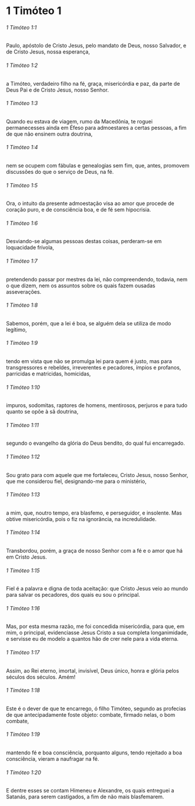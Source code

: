 # 1 Timóteo 1

###### 1 Timóteo 1:1

Paulo, apóstolo de Cristo Jesus, pelo mandato de Deus, nosso Salvador, e de Cristo Jesus, nossa esperança,

###### 1 Timóteo 1:2

a Timóteo, verdadeiro filho na fé, graça, misericórdia e paz, da parte de Deus Pai e de Cristo Jesus, nosso Senhor.

###### 1 Timóteo 1:3

Quando eu estava de viagem, rumo da Macedônia, te roguei permanecesses ainda em Éfeso para admoestares a certas pessoas, a fim de que não ensinem outra doutrina,

###### 1 Timóteo 1:4

nem se ocupem com fábulas e genealogias sem fim, que, antes, promovem discussões do que o serviço de Deus, na fé.

###### 1 Timóteo 1:5

Ora, o intuito da presente admoestação visa ao amor que procede de coração puro, e de consciência boa, e de fé sem hipocrisia.

###### 1 Timóteo 1:6

Desviando-se algumas pessoas destas coisas, perderam-se em loquacidade frívola,

###### 1 Timóteo 1:7

pretendendo passar por mestres da lei, não compreendendo, todavia, nem o que dizem, nem os assuntos sobre os quais fazem ousadas asseverações.

###### 1 Timóteo 1:8

Sabemos, porém, que a lei é boa, se alguém dela se utiliza de modo legítimo,

###### 1 Timóteo 1:9

tendo em vista que não se promulga lei para quem é justo, mas para transgressores e rebeldes, irreverentes e pecadores, ímpios e profanos, parricidas e matricidas, homicidas,

###### 1 Timóteo 1:10

impuros, sodomitas, raptores de homens, mentirosos, perjuros e para tudo quanto se opõe à sã doutrina,

###### 1 Timóteo 1:11

segundo o evangelho da glória do Deus bendito, do qual fui encarregado.

###### 1 Timóteo 1:12

Sou grato para com aquele que me fortaleceu, Cristo Jesus, nosso Senhor, que me considerou fiel, designando-me para o ministério,

###### 1 Timóteo 1:13

a mim, que, noutro tempo, era blasfemo, e perseguidor, e insolente. Mas obtive misericórdia, pois o fiz na ignorância, na incredulidade.

###### 1 Timóteo 1:14

Transbordou, porém, a graça de nosso Senhor com a fé e o amor que há em Cristo Jesus.

###### 1 Timóteo 1:15

Fiel é a palavra e digna de toda aceitação: que Cristo Jesus veio ao mundo para salvar os pecadores, dos quais eu sou o principal.

###### 1 Timóteo 1:16

Mas, por esta mesma razão, me foi concedida misericórdia, para que, em mim, o principal, evidenciasse Jesus Cristo a sua completa longanimidade, e servisse eu de modelo a quantos hão de crer nele para a vida eterna.

###### 1 Timóteo 1:17

Assim, ao Rei eterno, imortal, invisível, Deus único, honra e glória pelos séculos dos séculos. Amém!

###### 1 Timóteo 1:18

Este é o dever de que te encarrego, ó filho Timóteo, segundo as profecias de que antecipadamente foste objeto: combate, firmado nelas, o bom combate,

###### 1 Timóteo 1:19

mantendo fé e boa consciência, porquanto alguns, tendo rejeitado a boa consciência, vieram a naufragar na fé.

###### 1 Timóteo 1:20

E dentre esses se contam Himeneu e Alexandre, os quais entreguei a Satanás, para serem castigados, a fim de não mais blasfemarem.

